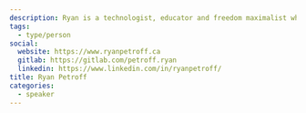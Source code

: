 ```yaml
---
description: Ryan is a technologist, educator and freedom maximalist who has been working towards student liberation. This has culminated in his most recent work on the Open Toronto School project.
tags:
  - type/person
social:
  website: https://www.ryanpetroff.ca
  gitlab: https://gitlab.com/petroff.ryan
  linkedin: https://www.linkedin.com/in/ryanpetroff/
title: Ryan Petroff
categories:
  - speaker
---
```


